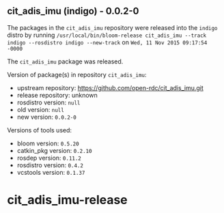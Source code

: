 ## cit_adis_imu (indigo) - 0.0.2-0

The packages in the `cit_adis_imu` repository were released into the `indigo` distro by running `/usr/local/bin/bloom-release cit_adis_imu --track indigo --rosdistro indigo --new-track` on `Wed, 11 Nov 2015 09:17:54 -0000`

The `cit_adis_imu` package was released.

Version of package(s) in repository `cit_adis_imu`:
- upstream repository: https://github.com/open-rdc/cit_adis_imu.git
- release repository: unknown
- rosdistro version: `null`
- old version: `null`
- new version: `0.0.2-0`

Versions of tools used:
- bloom version: `0.5.20`
- catkin_pkg version: `0.2.10`
- rosdep version: `0.11.2`
- rosdistro version: `0.4.2`
- vcstools version: `0.1.37`


cit_adis_imu-release
=============
